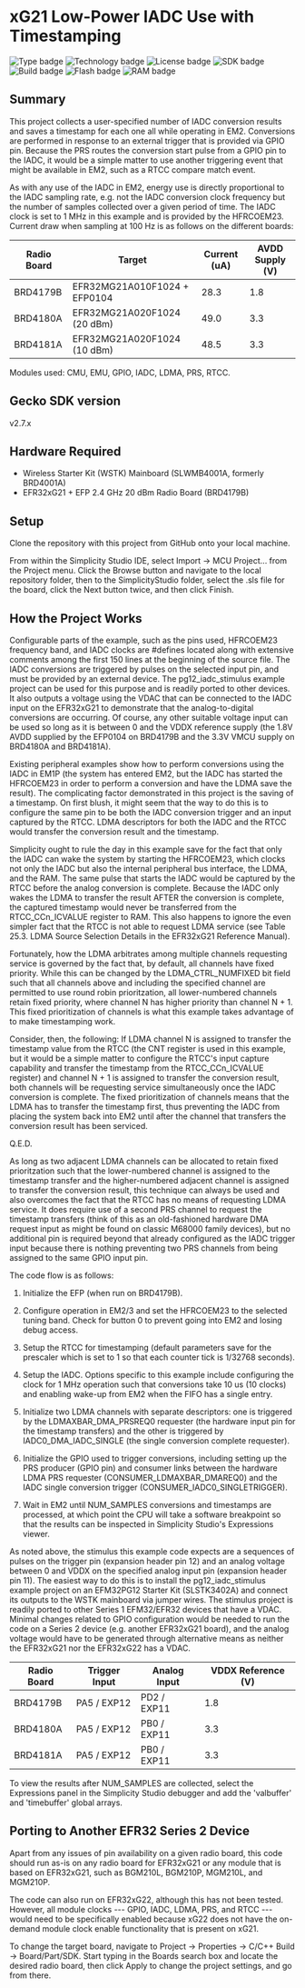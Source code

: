 # xG21 Low-Power IADC Use with Timestamping #
![Type badge](https://img.shields.io/badge/dynamic/json?url=https://raw.githubusercontent.com/SiliconLabs/application_examples_ci/master/platform_applications/platform_timestamped_adc_em2_series2_common.json&label=Type&query=type&color=green)
![Technology badge](https://img.shields.io/badge/dynamic/json?url=https://raw.githubusercontent.com/SiliconLabs/application_examples_ci/master/platform_applications/platform_timestamped_adc_em2_series2_common.json&label=Technology&query=technology&color=green)
![License badge](https://img.shields.io/badge/dynamic/json?url=https://raw.githubusercontent.com/SiliconLabs/application_examples_ci/master/platform_applications/platform_timestamped_adc_em2_series2_common.json&label=License&query=license&color=green)
![SDK badge](https://img.shields.io/badge/dynamic/json?url=https://raw.githubusercontent.com/SiliconLabs/application_examples_ci/master/platform_applications/platform_timestamped_adc_em2_series2_common.json&label=SDK&query=sdk&color=green)
![Build badge](https://img.shields.io/endpoint?url=https://raw.githubusercontent.com/SiliconLabs/application_examples_ci/master/platform_applications/platform_timestamped_adc_em2_series2_build_status.json)
![Flash badge](https://img.shields.io/badge/dynamic/json?url=https://raw.githubusercontent.com/SiliconLabs/application_examples_ci/master/platform_applications/platform_timestamped_adc_em2_series2_common.json&label=Flash&query=flash&color=blue)
![RAM badge](https://img.shields.io/badge/dynamic/json?url=https://raw.githubusercontent.com/SiliconLabs/application_examples_ci/master/platform_applications/platform_timestamped_adc_em2_series2_common.json&label=RAM&query=ram&color=blue)

## Summary ##

This project collects a user-specified number of IADC conversion results and saves a timestamp for each one all
while operating in EM2. Conversions are performed in response to an external trigger that is provided via GPIO
pin. Because the PRS routes the conversion start pulse from a GPIO pin to the IADC, it would be a simple matter
to use another triggering event that might be available in EM2, such as a RTCC compare match event.

As with any use of the IADC in EM2, energy use is directly proportional to the IADC sampling rate, e.g. not the
IADC conversion clock frequency but the number of samples collected over a given period of time. The IADC clock
is set to 1 MHz in this example and is provided by the HFRCOEM23. Current draw when sampling at 100 Hz is as
follows on the different boards:

| Radio Board |            Target            | Current (uA) | AVDD Supply (V) |
|-------------|------------------------------|--------------|-----------------|
|  BRD4179B   | EFR32MG21A010F1024 + EFP0104 |     28.3     |       1.8       |
|  BRD4180A   | EFR32MG21A020F1024 (20 dBm)  |     49.0     |       3.3       |
|  BRD4181A   | EFR32MG21A020F1024 (10 dBm)  |     48.5     |       3.3       |

Modules used: CMU, EMU, GPIO, IADC, LDMA, PRS, RTCC.

## Gecko SDK version ##

v2.7.x

## Hardware Required ##

* Wireless Starter Kit (WSTK) Mainboard (SLWMB4001A, formerly BRD4001A)
* EFR32xG21 + EFP 2.4 GHz 20 dBm Radio Board (BRD4179B)

## Setup ##

Clone the repository with this project from GitHub onto your local machine.

From within the Simplicity Studio IDE, select Import -> MCU Project... from the Project menu. Click the Browse button
and navigate to the local repository folder, then to the SimplicityStudio folder, select the .sls file for the board,
click the Next button twice, and then click Finish.

## How the Project Works ##

Configurable parts of the example, such as the pins used, HFRCOEM23 frequency band, and IADC clocks are #defines
located along with extensive comments among the first 150 lines at the beginning of the source file. The IADC
conversions are triggered by pulses on the selected input pin, and must be provided by an external device. The
pg12_iadc_stimulus example project can be used for this purpose and is readily ported to other devices. It also
outputs a voltage using the VDAC that can be connected to the IADC input on the EFR32xG21 to demonstrate that the
analog-to-digital conversions are occurring. Of course, any other suitable voltage input can be used so long as
it is between 0 and the VDDX reference supply (the 1.8V AVDD supplied by the EFP0104 on BRD4179B and the 3.3V
VMCU supply on BRD4180A and BRD4181A).

Existing peripheral examples show how to perform conversions using the IADC in EM1P (the system has entered EM2,
but the IADC has started the HFRCOEM23 in order to perform a conversion and have the LDMA save the result). The
complicating factor demonstrated in this project is the saving of a timestamp. On first blush, it might seem that
the way to do this is to configure the same pin to be both the IADC conversion trigger and an input captured by the
RTCC. LDMA descriptors for both the IADC and the RTCC would transfer the conversion result and the timestamp.

Simplicity ought to rule the day in this example save for the fact that only the IADC can wake the system by
starting the HFRCOEM23, which clocks not only the IADC but also the internal peripheral bus interface, the LDMA,
and the RAM. The same pulse that starts the IADC would be captured by the RTCC before the analog conversion is
complete. Because the IADC only wakes the LDMA to transfer the result AFTER the conversion is complete, the captured
timestamp would never be transferred from the RTCC_CCn_ICVALUE register to RAM. This also happens to ignore the even
simpler fact that the RTCC is not able to request LDMA service (see Table 25.3. LDMA Source Selection Details in
the EFR32xG21 Reference Manual). 

Fortunately, how the LDMA arbitrates among multiple channels requesting service is governed by the fact that, by
default, all channels have fixed priority. While this can be changed by the LDMA_CTRL_NUMFIXED bit field such that
all channels above and including the specified channel are permitted to use round robin prioritzation, all
lower-numbered channels retain fixed priority, where channel N has higher priority than channel N + 1. This fixed
prioritization of channels is what this example takes advantage of to make timestamping work.

Consider, then, the following: If LDMA channel N is assigned to transfer the timestamp value from the RTCC (the CNT
register is used in this example, but it would be a simple matter to configure the RTCC's input capture capability
and transfer the timestamp from the RTCC_CCn_ICVALUE register) and channel N + 1 is assigned to transfer the
conversion result, both channels will be requesting service simultaneously once the IADC conversion is complete.
The fixed prioritization of channels means that the LDMA has to transfer the timestamp first, thus preventing
the IADC from placing the system back into EM2 until after the channel that transfers the conversion result has
been serviced. 

Q.E.D.

As long as two adjacent LDMA channels can be allocated to retain fixed prioritzation such that the lower-numbered
channel is assigned to the timestamp transfer and the higher-numbered adjacent channel is assigned to transfer the
conversion result, this technique can always be used and also overcomes the fact that the RTCC has no means of
requesting LDMA service. It does require use of a second PRS channel to request the timestamp transfers (think of
this as an old-fashioned hardware DMA request input as might be found on classic M68000 family devices), but no
additional pin is required beyond that already configured as the IADC trigger input because there is nothing
preventing two PRS channels from being assigned to the same GPIO input pin.   

The code flow is as follows:

1. Initialize the EFP (when run on BRD4179B).

2. Configure operation in EM2/3 and set the HFRCOEM23 to the selected tuning band. Check for button 0
to prevent going into EM2 and losing debug access.

3. Setup the RTCC for timestamping (default parameters save for the prescaler which is set to 1 so that each
counter tick is 1/32768 seconds).

4. Setup the IADC. Options specific to this example include configuring the clock for 1 MHz operation such that
conversions take 10 us (10 clocks) and enabling wake-up from EM2 when the FIFO has a single entry.

5. Initialize two LDMA channels with separate descriptors: one is triggered by the LDMAXBAR_DMA_PRSREQ0 requester
(the hardware input pin for the timestamp transfers) and the other is triggered by IADC0_DMA_IADC_SINGLE (the single
conversion complete requester).

6. Initialize the GPIO used to trigger conversions, including setting up the PRS producer (GPIO pin) and consumer
links between the hardware LDMA PRS requester (CONSUMER_LDMAXBAR_DMAREQ0) and the IADC single conversion trigger
(CONSUMER_IADC0_SINGLETRIGGER).

7. Wait in EM2 until NUM_SAMPLES conversions and timestamps are processed, at which point the CPU will take a
software breakpoint so that the results can be inspected in Simplicity Studio's Expressions viewer.

As noted above, the stimulus this example code expects are a sequences of pulses on the trigger pin (expansion
header pin 12) and an analog voltage between 0 and VDDX on the specified analog input pin (expansion header pin 11).
The easiest way to do this is to install the pg12_iadc_stimulus example project on an EFM32PG12 Starter Kit
(SLSTK3402A) and connect its outputs to the WSTK mainboard via jumper wires. The stimulus project is readily ported
to other Series 1 EFM32/EFR32 devices that have a VDAC. Minimal changes related to GPIO configuration would be
needed to run the code on a Series 2 device (e.g. another EFR32xG21 board), and the analog voltage would have to be
generated through alternative means as neither the EFR32xG21 nor the EFR32xG22 has a VDAC. 

| Radio Board | Trigger Input | Analog Input | VDDX Reference (V) |
|-------------|---------------|--------------|--------------------|
|  BRD4179B   |  PA5 / EXP12  |  PD2 / EXP11 |         1.8        |
|  BRD4180A   |  PA5 / EXP12  |  PB0 / EXP11 |         3.3        |
|  BRD4181A   |  PA5 / EXP12  |  PB0 / EXP11 |         3.3        |

To view the results after NUM_SAMPLES are collected, select the Expressions panel in the Simplicity Studio debugger
and add the 'valbuffer' and 'timebuffer' global arrays.

## Porting to Another EFR32 Series 2 Device ##

Apart from any issues of pin availability on a given radio board, this code should run as-is on any radio board for
EFR32xG21 or any module that is based on EFR32xG21, such as BGM210L, BGM210P, MGM210L, and MGM210P.

The code can also run on EFR32xG22, although this has not been tested. However, all module clocks --- GPIO, IADC, LDMA,
PRS, and RTCC --- would need to be specifically enabled because xG22 does not have the on-demand module clock enable
functionality that is present on xG21.

To change the target board, navigate to Project -> Properties -> C/C++ Build -> Board/Part/SDK. Start typing in the Boards
search box and locate the desired radio board, then click Apply to change the project settings, and go from there.